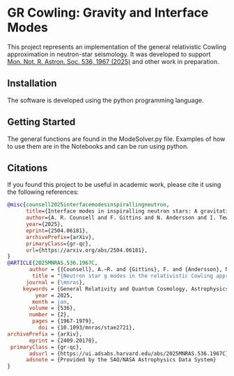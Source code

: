 # GR Cowling: Gravity and Interface Modes

This project represents an implementation of the general relativistic Cowling approximation in neutron-star seismology. It was developed to support <a href="https://academic.oup.com/mnras/article/536/2/1967/7920787?login=false"> Mon. Not. R. Astron. Soc. 536, 1967 (2025)</a> and other work in preparation.

## Installation

The software is developed using the python programming language.

## Getting Started

The general functions are found in the ModeSolver.py file. Examples of how to use them are in the Notebooks and can be run using python.

## Citations

If you found this project to be useful in academic work, please cite it using the following references:

```bibtex
@misc{counsell2025interfacemodesinspirallingneutron,
      title={Interface modes in inspiralling neutron stars: A gravitational-wave probe of first-order phase transitions}, 
      author={A. R. Counsell and F. Gittins and N. Andersson and I. Tews},
      year={2025},
      eprint={2504.06181},
      archivePrefix={arXiv},
      primaryClass={gr-qc},
      url={https://arxiv.org/abs/2504.06181}, 
}
@ARTICLE{2025MNRAS.536.1967C,
       author = {{Counsell}, A.~R. and {Gittins}, F. and {Andersson}, N. and {Pnigouras}, P.},
        title = "{Neutron star g modes in the relativistic Cowling approximation}",
      journal = {\mnras},
     keywords = {General Relativity and Quantum Cosmology, Astrophysics - High Energy Astrophysical Phenomena},
         year = 2025,
        month = jan,
       volume = {536},
       number = {2},
        pages = {1967-1979},
          doi = {10.1093/mnras/stae2721},
archivePrefix = {arXiv},
       eprint = {2409.20178},
 primaryClass = {gr-qc},
       adsurl = {https://ui.adsabs.harvard.edu/abs/2025MNRAS.536.1967C},
      adsnote = {Provided by the SAO/NASA Astrophysics Data System}
}
```

